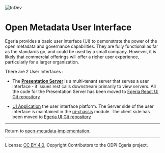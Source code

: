 <!-- SPDX-License-Identifier: CC-BY-4.0 -->
<!-- Copyright Contributors to the ODPi Egeria project. -->
 
![InDev](../../open-metadata-publication/website/images/egeria-content-status-in-development.png#pagewidth)

# Open Metadata User Interface

Egeria provides a basic user interface (UI) to demonstrate the power of the open
metadata and governance capabilities. They are fully functional as
far as the standards go, and could be used by a small company. However,
it is likely that commercial offerings will offer a richer user experience,
particularly for a larger organization.

There are 2 User Interfaces :

* The **[Presentation Server](../admin-services/docs/concepts/presentation-server.md)** is a multi-tenant server that serves a user interface - it issues rest calls downstream primarily to view
  servers. All the code for the Presentation Server has been moved to [Egeria React UI Git repository](https://github.com/tcnt/egeria-react-ui)

*  [UI Application](ui-chassis) the user interface platform. The Server side of the user interface is maintained in the [ui-chassis](ui-chassis) module.
The client side has been moved to [Egeria UI Git repository](https://github.com/tcnt/egeria-ui)


----
Return to [open-metadata-implementation](..).

----
License: [CC BY 4.0](https://creativecommons.org/licenses/by/4.0/),
Copyright Contributors to the ODPi Egeria project.